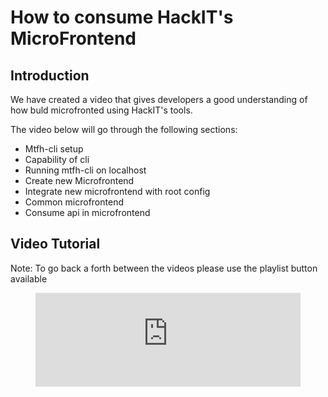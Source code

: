 # How to consume HackIT's MicroFrontend
## Introduction

We have created a video that gives developers a good understanding of how buld microfronted using HackIT's tools.

The video below will go through the following sections:
- Mtfh-cli setup
- Capability of cli
- Running mtfh-cli on localhost
- Create new Microfrontend
- Integrate new microfrontend with root config
- Common microfrontend
- Consume api in microfrontend


##  Video Tutorial
Note: To go back a forth between the videos please use the playlist button available
<figure class="video-container">
<iframe width="100%" src="https://www.youtube.com/embed/videoseries?list=PL1mVZlA7eC8Qd99uNCXsd7NseKrp1fHA1" title="YouTube video player" frameborder="0" allow="accelerometer; autoplay; clipboard-write; encrypted-media; gyroscope; picture-in-picture" allowfullscreen></iframe>
</figure>

